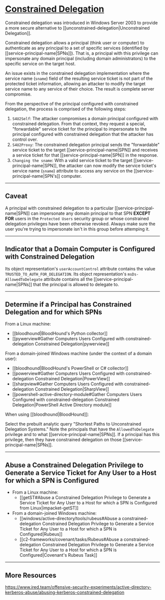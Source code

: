 # [Constrained Delegation](https://docs.microsoft.com/en-us/windows-server/security/kerberos/kerberos-constrained-delegation-overview)

Constrained delegation was introduced in Windows Server 2003 to provide a more secure alternative to [[unconstrained-delegation|Unconstrained Delegation]]. 

Constrained delegation allows a principal (think user or computer) to authenticate as any principal to a set of specific services (identified by [[service-principal-name|SPNs]]). That is, a principal with this privilege can impersonate any domain principal (including domain administrators) to the specific service on the target host.

An issue exists in the constrained delegation implementation where the service name (`sname`) field of the resulting service ticket is not part of the protected ticket information, allowing an attacker to modify the target service name to any service of their choice. The result is complete server compromise.

From the perspective of the principal configured with constrained delegation, the process is comprised of the following steps:

1. `S4U2Self`: The attacker compromises a domain principal configured with constrained delegation. From that context, they request a special, "forwardable" service ticket for the principal to impersonate to the principal configured with constrained delegation that the attacker has control over.
2. `S4U2Proxy`: The constrained delegation principal sends the "forwardable" service ticket to the target [[service-principal-name|SPN]] and receives a service ticket for that [[service-principal-name|SPN]] in the response.
3. `Changing the sname`: With a valid service ticket to the target [[service-principal-name|SPN]], the attacker can now modify the service ticket's service name (`sname`) attribute to access any service on the [[service-principal-name|SPN's]] computer.

---

## Caveat

A principal with constrained delegation to a particular [[service-principal-name|SPN]] can impersonate any domain principal to that SPN **EXCEPT FOR** users in the `Protected Users` security group or whose constrained delegation privileges have been otherwise revoked. Always make sure the user you're trying to impersonate isn't in this group before attemping it.

---

## Indicator that a Domain Computer is Configured with Constrained Delegation

Its object representation's `userAccountControl` attribute contains the value `TRUSTED_TO_AUTH_FOR_DELEGATION`. Its object representation's `msDs-AllowedToDelegate` attribute contains all the [[service-principal-name|SPNs]] that the principal is allowed to delegate to.

---

## Determine if a Principal has Constrained Delegation and for which SPNs

From a Linux machine:
- [[bloodhound|BloodHound's Python collector]]
- [[pywerview#Gather Computers Users Configured with constrained-delegation Constrained Delegation|pywerview]]

From a domain-joined Windows machine (under the context of a domain user):
- [[bloodhound|BloodHound's PowerShell or C# collector]]
- [[powerview#Gather Computers Users Configured with constrained-delegation Constrained Delegation|PowerView]]
- [[sharpview#Gather Computers Users Configured with constrained-delegation Constrained Delegation|SharpView]]
- [[powershell-active-directory-module#Gather Computers Users Configured with constrained-delegation Constrained Delegation|PowerShell Active Directory module]]

When using [[bloodhound|BloodHound]]:

Select the prebuilt analytic query "Shortest Paths to Unconstrained Delegation Systems." Note the principals that have the `AllowedToDelegate` privilege and to what  [[service-principal-name|SPNs]]. If a principal has this privilege, then they have constrained delegation on those [[service-principal-name|SPNs]].

---

## Abuse a Constrained Delegation Privilege to Generate a Service Ticket for Any User to a Host for which a SPN is Configured

- From a Linux machine:
	- [[getST#Abuse a Constrained Delegation Privilege to Generate a Service Ticket for Any User to a Host for which a SPN is Configured from Linux|impacket-getST]]
- From a domain-joined Windows machine:
	- [[windows/active-directory/tools/rubeus#Abuse a constrained-delegation Constrained Delegation Privilege to Generate a Service Ticket for Any User to a Host for which a SPN is Configured|Rubeus]]
	- [[c2-frameworks/covenant/tasks/Rubeus#Abuse a constrained-delegation Constrained Delegation Privilege to Generate a Service Ticket for Any User to a Host for which a SPN is Configured|Covenant's Rubeus Task]]

---

## More Resources

https://www.ired.team/offensive-security-experiments/active-directory-kerberos-abuse/abusing-kerberos-constrained-delegation
